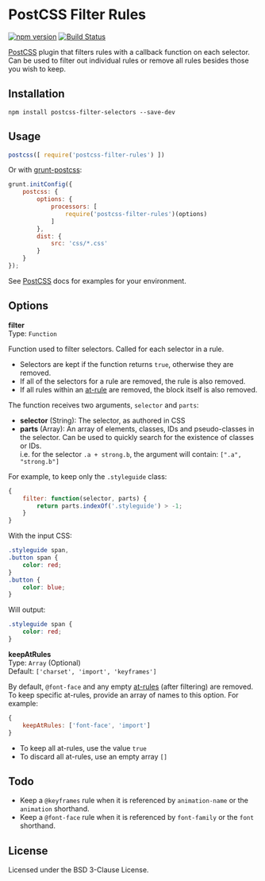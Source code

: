 # PostCSS Filter Rules

[![npm version][npm-img]][npm] [![Build Status][ci-img]][ci]

[PostCSS] plugin that filters rules with a callback function on each selector. Can be used to filter out individual rules or remove all rules besides those you wish to keep.

## Installation

```shell
npm install postcss-filter-selectors --save-dev
```


## Usage

```js
postcss([ require('postcss-filter-rules') ])
```

Or with [grunt-postcss]:

```js
grunt.initConfig({
	postcss: {
		options: {
			processors: [
				require('postcss-filter-rules')(options)
			]
		},
		dist: {
			src: 'css/*.css'
		}
	}
});
```

See [PostCSS] docs for examples for your environment.

## Options

**filter**  
Type: `Function`

Function used to filter selectors. Called for each selector in a rule.

- Selectors are kept if the function returns `true`, otherwise they are removed.
- If all of the selectors for a rule are removed, the rule is also removed.
- If all rules within an [at-rule] are removed, the block itself is also removed.

The function receives two arguments, `selector` and `parts`:

- **selector** (String): The selector, as authored in CSS
- **parts** (Array): An array of elements, classes, IDs and pseudo-classes in the selector. Can be used to quickly search for the existence of classes or IDs.  
i.e. for the selector `.a + strong.b`, the argument will contain: `[".a", "strong.b"]`

For example, to keep only the `.styleguide` class:

```js
{
	filter: function(selector, parts) {
		return parts.indexOf('.styleguide') > -1;
	}
}
```

With the input CSS:

```css
.styleguide span,
.button span {
	color: red;
}
.button {
	color: blue;
}
```

Will output:

```css
.styleguide span {
	color: red;
}
```

**keepAtRules**  
Type: `Array` (Optional)  
Default: `['charset', 'import', 'keyframes']`

By default, `@font-face` and any empty [at-rules] (after filtering) are removed. To keep specific at-rules, provide an array of names to this option. For example:

```js
{
	keepAtRules: ['font-face', 'import']
}
```

- To keep all at-rules, use the value `true`
- To discard all at-rules, use an empty array `[]`

## Todo

- Keep a `@keyframes` rule when it is referenced by `animation-name` or the `animation` shorthand.
- Keep a `@font-face` rule when it is referenced by `font-family` or the `font` shorthand.

## License

Licensed under the BSD 3-Clause License.

[grunt-postcss]: https://github.com/nDmitry/grunt-postcss
[PostCSS]:       https://github.com/postcss/postcss
[npm-img]:       https://badge.fury.io/js/postcss-filter-rules.svg
[npm]:           https://badge.fury.io/js/postcss-filter-rules
[ci-img]:        https://travis-ci.org/lachlanmcdonald/postcss-filter-rules.svg
[ci]:            https://travis-ci.org/lachlanmcdonald/postcss-filter-rules
[at-rule]:       https://developer.mozilla.org/en-US/docs/Web/CSS/At-rule
[at-rules]:      https://developer.mozilla.org/en-US/docs/Web/CSS/At-rule
